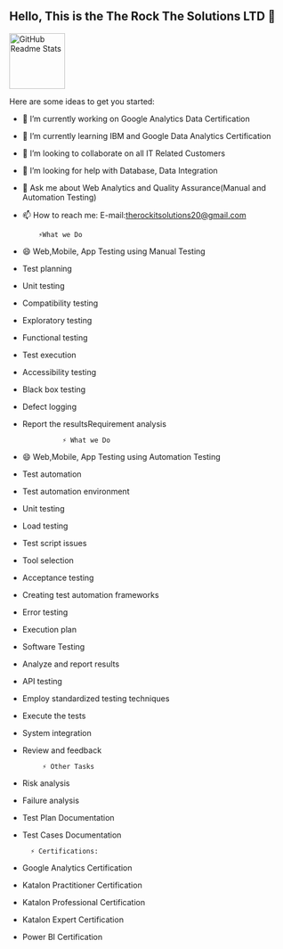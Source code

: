## Hello, This is the The Rock The Solutions LTD 👋
<img width="100px" src="https://camo.githubusercontent.com/5ed5810247a4af3a8a9992314473ffbcebe4d8a62530d7f66d992a384b3ab2de/68747470733a2f2f7265732e636c6f7564696e6172792e636f6d2f616e7572616768617a72612f696d6167652f75706c6f61642f76313539343930383234322f6c6f676f5f636373776d652e737667" align="middle" alt="GitHub Readme Stats" data-canonical-src="https://res.cloudinary.com/anuraghazra/image/upload/v1594908242/logo_ccswme.svg" style="max-width: 100%;">

Here are some ideas to get you started:
- 🔭 I’m currently working on Google Analytics Data Certification
- 🌱 I’m currently learning IBM and Google Data Analytics Certification
- 👯 I’m looking to collaborate on all IT Related Customers
- 🤔 I’m looking for help with Database, Data Integration
- 💬 Ask me about Web Analytics and Quality Assurance(Manual and Automation Testing)
- 📫 How to reach me: E-mail:therockitsolutions20@gmail.com

          ⚡What we Do
- 😄 Web,Mobile, App Testing using Manual Testing
- Test planning
- Unit testing
- Compatibility testing
- Exploratory testing
- Functional testing
- Test execution
- Accessibility testing
- Black box testing
- Defect logging
- Report the resultsRequirement analysis
  
                ⚡ What we Do
- 😄 Web,Mobile, App Testing using Automation Testing
- Test automation
- Test automation environment
- Unit testing
- Load testing
- Test script issues
- Tool selection
- Acceptance testing
- Creating test automation frameworks
- Error testing
- Execution plan
- Software Testing
- Analyze and report results
- API testing
- Employ standardized testing techniques
- Execute the tests
- System integration
- Review and feedback

           ⚡ Other Tasks 
 - Risk analysis
 - Failure analysis
 - Test Plan Documentation
 - Test Cases Documentation

         ⚡ Certifications:
- Google Analytics Certification
- Katalon Practitioner Certification
- Katalon Professional Certification
- Katalon Expert Certification
- Power BI Certification

